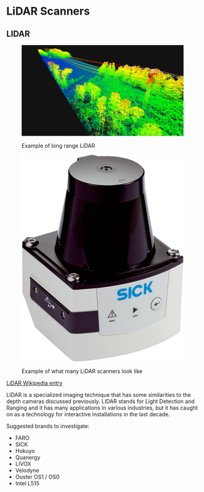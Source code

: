 # LiDAR Scanners



## LIDAR

<figure><img src="../.gitbook/assets/2020-12-22_13-30-35__2_.jpg" alt=""><figcaption><p>Example of long range LiDAR</p></figcaption></figure>

<figure><img src="../.gitbook/assets/IM0051025__44513.png" alt=""><figcaption><p>Example of what many LiDAR scanners look like</p></figcaption></figure>

[LiDAR Wikipedia entry](https://en.wikipedia.org/wiki/Lidar)



LIDAR is a specialized imaging technique that has some similarities to the depth cameras discussed previously. LIDAR stands for Light Detection and Ranging and it has many applications in various industries, but it has caught on as a technology for interactive installations in the last decade.

Suggested brands to investigate:

* FARO
* SICK
* Hokuyo
* Quanergy
* LIVOX
* Velodyne
* Ouster OS1 / OS0
* Intel L515
